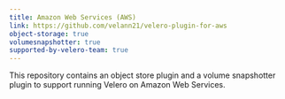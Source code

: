 ```yaml
---
title: Amazon Web Services (AWS)
link: https://github.com/velann21/velero-plugin-for-aws
object-storage: true
volumesnapshotter: true
supported-by-velero-team: true
---
```

This repository contains an object store plugin and a volume snapshotter plugin to support running Velero on Amazon Web Services.
